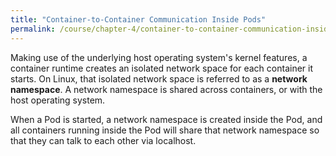 ```yaml
---
title: "Container-to-Container Communication Inside Pods"
permalink: /course/chapter-4/container-to-container-communication-inside-pods
---
```

Making use of the underlying host operating system's kernel features, a container runtime creates an isolated network space for each container it starts. On Linux, that isolated network space is referred to as a **network namespace**. A network namespace is shared across containers, or with the host operating system.

When a Pod is started, a network namespace is created inside the Pod, and all containers running inside the Pod will share that network namespace so that they can talk to each other via localhost.
